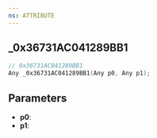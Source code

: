 ```yaml
---
ns: ATTRIBUTE
---
```

## _0x36731AC041289BB1

```c
// 0x36731AC041289BB1
Any _0x36731AC041289BB1(Any p0, Any p1);
```

## Parameters
* **p0**:
* **p1**:
